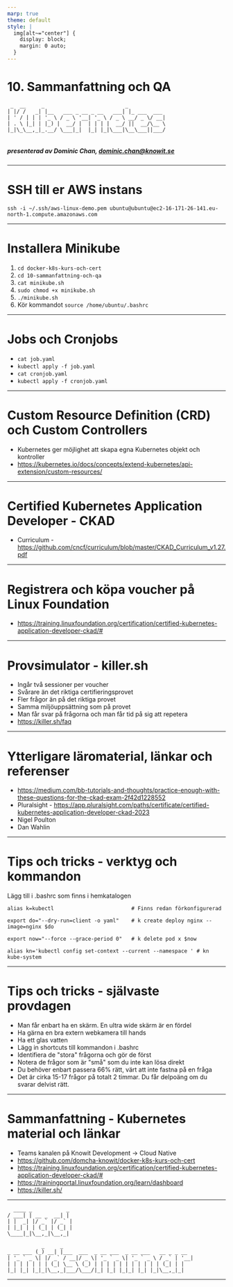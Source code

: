 ```yaml
---
marp: true
theme: default
style: |
  img[alt~="center"] {
    display: block;
    margin: 0 auto;
  }
---
```


# 10. Sammanfattning och QA

```
 _  __     _                          _            
| |/ /   _| |__   ___ _ __ _ __   ___| |_ ___  ___ 
| ' / | | | '_ \ / _ \ '__| '_ \ / _ \ __/ _ \/ __|
| . \ |_| | |_) |  __/ |  | | | |  __/ ||  __/\__ \
|_|\_\__,_|_.__/ \___|_|  |_| |_|\___|\__\___||___/


```

##### presenterad av Dominic Chan, dominic.chan@knowit.se

---

# SSH till er AWS instans

`ssh -i ~/.ssh/aws-linux-demo.pem ubuntu@ubuntu@ec2-16-171-26-141.eu-north-1.compute.amazonaws.com`

---

# Installera Minikube

1. `cd docker-k8s-kurs-och-cert`
2. `cd 10-sammanfattning-och-qa`
3. `cat minikube.sh`
4. `sudo chmod +x minikube.sh`
5. `./minikube.sh`
6. Kör kommandot `source /home/ubuntu/.bashrc`

---

# Jobs och Cronjobs
- `cat job.yaml`
- `kubectl apply -f job.yaml`
- `cat cronjob.yaml`
- `kubectl apply -f cronjob.yaml`

---

# Custom Resource Definition (CRD) och Custom Controllers
- Kubernetes ger möjlighet att skapa egna Kubernetes objekt och kontroller
- https://kubernetes.io/docs/concepts/extend-kubernetes/api-extension/custom-resources/

---

# Certified Kubernetes Application Developer - CKAD
- Curriculum - https://github.com/cncf/curriculum/blob/master/CKAD_Curriculum_v1.27.pdf

---

# Registrera och köpa voucher på Linux Foundation
- https://training.linuxfoundation.org/certification/certified-kubernetes-application-developer-ckad/#

---

# Provsimulator - killer.sh
- Ingår två sessioner per voucher
- Svårare än det riktiga certifieringsprovet
- Fler frågor än på det riktiga provet
- Samma miljöuppsättning som på provet
- Man får svar på frågorna och man får tid på sig att repetera
- https://killer.sh/faq

---

# Ytterligare läromaterial, länkar och referenser
- https://medium.com/bb-tutorials-and-thoughts/practice-enough-with-these-questions-for-the-ckad-exam-2f42d1228552
- Pluralsight - https://app.pluralsight.com/paths/certificate/certified-kubernetes-application-developer-ckad-2023
- Nigel Poulton
- Dan Wahlin

---

# Tips och tricks - verktyg och kommandon

Lägg till i .bashrc som finns i hemkatalogen

```
alias k=kubectl                         # Finns redan förkonfigurerad

export do="--dry-run=client -o yaml"    # k create deploy nginx --image=nginx $do

export now="--force --grace-period 0"   # k delete pod x $now

alias kn='kubectl config set-context --current --namespace ' # kn kube-system
```

---

# Tips och tricks - självaste provdagen
- Man får enbart ha en skärm. En ultra wide skärm är en fördel
- Ha gärna en bra extern webkamera till hands
- Ha ett glas vatten
- Lägg in shortcuts till kommandon i .bashrc
- Identifiera de "stora" frågorna och gör de först
- Notera de frågor som är "små" som du inte kan lösa direkt
- Du behöver enbart passera 66% rätt, värt att inte fastna på en fråga
- Det är cirka 15-17 frågor på totalt 2 timmar. Du får delpoäng om du svarar delvist rätt.

---

# Sammanfattning - Kubernetes material och länkar
- Teams kanalen på Knowit Development -> Cloud Native
- https://github.com/domcha-knowit/docker-k8s-kurs-och-cert
- https://training.linuxfoundation.org/certification/certified-kubernetes-application-developer-ckad/#
- https://trainingportal.linuxfoundation.org/learn/dashboard
- https://killer.sh/

---

```
  ____ _           _ 
/ ___| | __ _  __| |
| |  _| |/ _` |/ _` |
| |_| | | (_| | (_| |
\____|_|\__,_|\__,_|

           _     _                                          
_ __ ___ (_) __| |___  ___  _ __ ___  _ __ ___   __ _ _ __
| '_ ` _ \| |/ _` / __|/ _ \| '_ ` _ \| '_ ` _ \ / _` | '__|
| | | | | | | (_| \__ \ (_) | | | | | | | | | | | (_| | |   
|_| |_| |_|_|\__,_|___/\___/|_| |_| |_|_| |_| |_|\__,_|_|

```

---